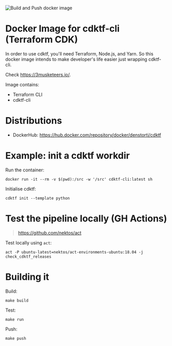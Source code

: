 ![Build and Push docker image](https://github.com/denstorti/cdktf-cli/workflows/Build%20and%20Push%20docker%20image/badge.svg?branch=master&event=push)

# Docker Image for cdktf-cli (Terraform CDK)

In order to use cdktf, you'll need Terraform, Node.js, and Yarn. So this docker image intends to make developer's life easier just wrapping cdktf-cli.

Check https://3musketeers.io/.

Image contains:
- Terraform CLI
- cdktf-cli

# Distributions

- DockerHub: https://hub.docker.com/repository/docker/denstorti/cdktf

# Example: init a cdktf workdir

Run the container:

```
docker run -it --rm -v $(pwd):/src -w '/src' cdktf-cli:latest sh
```

Initialise cdktf:

```
cdktf init --template python
```

# Test the pipeline locally (GH Actions)

> https://github.com/nektos/act

Test locally using `act`:

```
act -P ubuntu-latest=nektos/act-environments-ubuntu:18.04 -j check_cdktf_releases
```

# Building it

Build:
```
make build
```

Test:
```
make run
```

Push:
```
make push
```

